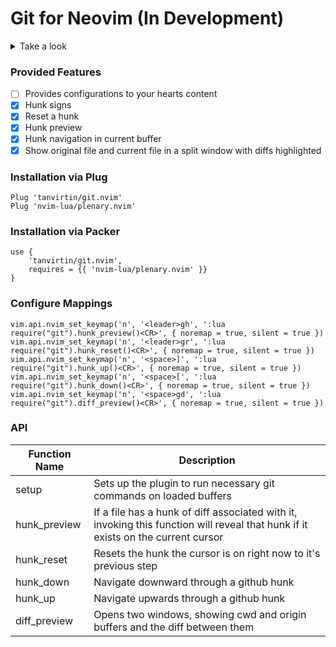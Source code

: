 # Git for Neovim (In Development)

<details>
    <summary>Take a look</summary>
    <img width="1792" alt="Screen Shot 2021-04-13 at 10 23 40 PM" src="https://user-images.githubusercontent.com/25164326/114645560-b714d780-9ca7-11eb-9669-24fe60b50fa6.png">
    <img width="1792" alt="Screen Shot 2021-04-13 at 10 24 01 PM" src="https://user-images.githubusercontent.com/25164326/114645565-b8460480-9ca7-11eb-9fab-28a74cc4c4f3.png">
    <img width="1792" alt="Screen Shot 2021-04-13 at 10 28 10 PM" src="https://user-images.githubusercontent.com/25164326/114645566-b8460480-9ca7-11eb-95a9-c7b69304860d.png">
</details>

### Provided Features
- [ ] Provides configurations to your hearts content
- [x] Hunk signs
- [x] Reset a hunk
- [x] Hunk preview
- [x] Hunk navigation in current buffer
- [x] Show original file and current file in a split window with diffs highlighted

### Installation via Plug
```
Plug 'tanvirtin/git.nvim'
Plug 'nvim-lua/plenary.nvim'
```

### Installation via Packer
```
use {
    'tanvirtin/git.nvim',
    requires = {{ 'nvim-lua/plenary.nvim' }}
}
```

### Configure Mappings
```
vim.api.nvim_set_keymap('n', '<leader>gh', ':lua require("git").hunk_preview()<CR>', { noremap = true, silent = true })
vim.api.nvim_set_keymap('n', '<leader>gr', ':lua require("git").hunk_reset()<CR>', { noremap = true, silent = true })
vim.api.nvim_set_keymap('n', '<space>]', ':lua require("git").hunk_up()<CR>', { noremap = true, silent = true })
vim.api.nvim_set_keymap('n', '<space>[', ':lua require("git").hunk_down()<CR>', { noremap = true, silent = true })
vim.api.nvim_set_keymap('n', '<space>gd', ':lua require("git").diff_preview()<CR>', { noremap = true, silent = true })
```

### API
| Function Name | Description |
|---------------|-------------|
| setup | Sets up the plugin to run necessary git commands on loaded buffers |
| hunk_preview | If a file has a hunk of diff associated with it, invoking this function will reveal that hunk if it exists on the current cursor |
| hunk_reset | Resets the hunk the cursor is on right now to it's previous step
| hunk_down | Navigate downward through a github hunk |
| hunk_up | Navigate upwards through a github hunk |
| diff_preview | Opens two windows, showing cwd and origin buffers and the diff between them |
